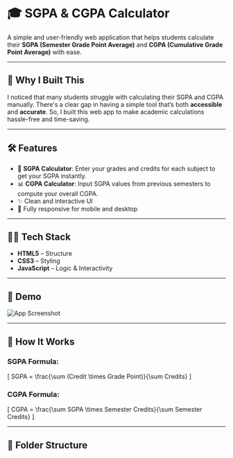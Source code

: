 # 🎓 SGPA & CGPA Calculator

A simple and user-friendly web application that helps students calculate their **SGPA (Semester Grade Point Average)** and **CGPA (Cumulative Grade Point Average)** with ease.

---

## 🚀 Why I Built This

I noticed that many students struggle with calculating their SGPA and CGPA manually. There's a clear gap in having a simple tool that’s both **accessible** and **accurate**. So, I built this web app to make academic calculations hassle-free and time-saving.

---

## 🛠️ Features

- 🎯 **SGPA Calculator**: Enter your grades and credits for each subject to get your SGPA instantly.
- 📊 **CGPA Calculator**: Input SGPA values from previous semesters to compute your overall CGPA.
- ✨ Clean and interactive UI
- 📱 Fully responsive for mobile and desktop

---

## 🧑‍💻 Tech Stack

- **HTML5** – Structure
- **CSS3** – Styling
- **JavaScript** – Logic & Interactivity

---

## 📸 Demo

![App Screenshot](https://via.placeholder.com/800x400?text=SGPA+CGPA+Calculator+Demo)

---

## 🧮 How It Works

### SGPA Formula:

\[
SGPA = \frac{\sum (Credit \times Grade Point)}{\sum Credits}
\]

### CGPA Formula:

\[
CGPA = \frac{\sum SGPA \times Semester Credits}{\sum Semester Credits}
\]

---

## 📂 Folder Structure

